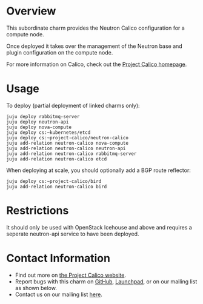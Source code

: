 # Overview

This subordinate charm provides the Neutron Calico configuration for a compute node.

Once deployed it takes over the management of the Neutron base and plugin configuration on the compute node.

For more information on Calico, check out the [Project Calico homepage](http://www.projectcalico.org/).

# Usage

To deploy (partial deployment of linked charms only):

    juju deploy rabbitmq-server
    juju deploy neutron-api
    juju deploy nova-compute
    juju deploy cs:~kubernetes/etcd
    juju deploy cs:~project-calico/neutron-calico
    juju add-relation neutron-calico nova-compute
    juju add-relation neutron-calico neutron-api
    juju add-relation neutron-calico rabbitmq-server
    juju add-relation neutron-calico etcd

When deploying at scale, you should optionally add a BGP route reflector:

    juju deploy cs:~project-calico/bird
    juju add-relation neutron-calico bird

# Restrictions

It should only be used with OpenStack Icehouse and above and requires a seperate neutron-api service to have been deployed.

# Contact Information

- Find out more on [the Project Calico website](http://www.projectcalico.org/).
- Report bugs with this charm on [GitHub](https://github.com/metaswitch/calico), [Launchpad](https://code.launchpad.net/~project-calico/calico-charms/neutron-calico), or on our mailing list as shown below.
- Contact us on our mailing list [here](httpp://www.projectcalico.org/community/).

